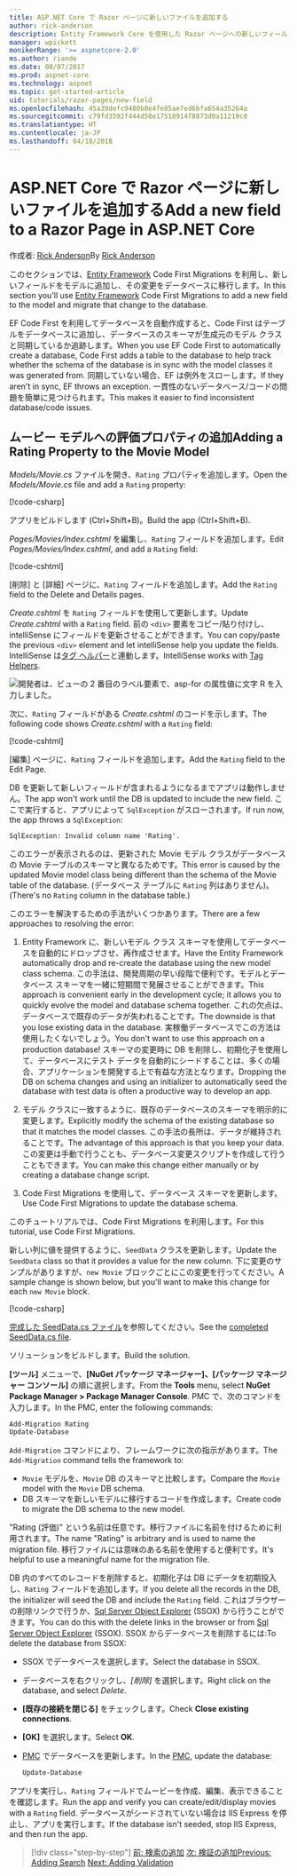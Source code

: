 ```yaml
---
title: ASP.NET Core で Razor ページに新しいファイルを追加する
author: rick-anderson
description: Entity Framework Core を使用した Razor ページへの新しいフィールドの追加方法
manager: wpickett
monikerRange: '>= aspnetcore-2.0'
ms.author: riande
ms.date: 08/07/2017
ms.prod: aspnet-core
ms.technology: aspnet
ms.topic: get-started-article
uid: tutorials/razor-pages/new-field
ms.openlocfilehash: 45a39defc9480b0e4fe85ae7ed6bfa654a35264a
ms.sourcegitcommit: c79fd3592f444d58e17518914f8873d0a11219c0
ms.translationtype: HT
ms.contentlocale: ja-JP
ms.lasthandoff: 04/18/2018
---
```

# <a name="add-a-new-field-to-a-razor-page-in-aspnet-core"></a><span data-ttu-id="3c5c0-103">ASP.NET Core で Razor ページに新しいファイルを追加する</span><span class="sxs-lookup"><span data-stu-id="3c5c0-103">Add a new field to a Razor Page in ASP.NET Core</span></span>

<span data-ttu-id="3c5c0-104">作成者: [Rick Anderson](https://twitter.com/RickAndMSFT)</span><span class="sxs-lookup"><span data-stu-id="3c5c0-104">By [Rick Anderson](https://twitter.com/RickAndMSFT)</span></span>

<span data-ttu-id="3c5c0-105">このセクションでは、[Entity Framework](https://docs.microsoft.com/ef/core/get-started/aspnetcore/new-db) Code First Migrations を利用し、新しいフィールドをモデルに追加し、その変更をデータベースに移行します。</span><span class="sxs-lookup"><span data-stu-id="3c5c0-105">In this section you'll use [Entity Framework](https://docs.microsoft.com/ef/core/get-started/aspnetcore/new-db) Code First Migrations to add a new field to the model and migrate that change to the database.</span></span>

<span data-ttu-id="3c5c0-106">EF Code First を利用してデータベースを自動作成すると、Code First はテーブルをデータベースに追加し、データベースのスキーマが生成元のモデル クラスと同期しているか追跡します。</span><span class="sxs-lookup"><span data-stu-id="3c5c0-106">When you use EF Code First to automatically create a database, Code First adds a table to the database to help track whether the schema of the database is in sync with the model classes it was generated from.</span></span> <span data-ttu-id="3c5c0-107">同期していない場合、EF は例外をスローします。</span><span class="sxs-lookup"><span data-stu-id="3c5c0-107">If they aren't in sync, EF throws an exception.</span></span> <span data-ttu-id="3c5c0-108">一貫性のないデータベース/コードの問題を簡単に見つけられます。</span><span class="sxs-lookup"><span data-stu-id="3c5c0-108">This makes it easier to find inconsistent database/code issues.</span></span>

## <a name="adding-a-rating-property-to-the-movie-model"></a><span data-ttu-id="3c5c0-109">ムービー モデルへの評価プロパティの追加</span><span class="sxs-lookup"><span data-stu-id="3c5c0-109">Adding a Rating Property to the Movie Model</span></span>

<span data-ttu-id="3c5c0-110">*Models/Movie.cs* ファイルを開き、`Rating` プロパティを追加します。</span><span class="sxs-lookup"><span data-stu-id="3c5c0-110">Open the *Models/Movie.cs* file and add a `Rating` property:</span></span>

[!code-csharp[](razor-pages-start/sample/RazorPagesMovie/Models/MovieDateRating.cs?highlight=11&range=7-18)]

<span data-ttu-id="3c5c0-111">アプリをビルドします (Ctrl+Shift+B)。</span><span class="sxs-lookup"><span data-stu-id="3c5c0-111">Build the app (Ctrl+Shift+B).</span></span>

<span data-ttu-id="3c5c0-112">*Pages/Movies/Index.cshtml* を編集し、`Rating` フィールドを追加します。</span><span class="sxs-lookup"><span data-stu-id="3c5c0-112">Edit *Pages/Movies/Index.cshtml*, and add a `Rating` field:</span></span>

[!code-cshtml[](razor-pages-start/sample/RazorPagesMovie/Pages/Movies/Index.cshtml?highlight=40-42,61-63)]

<span data-ttu-id="3c5c0-113">[削除] と [詳細] ページに、`Rating` フィールドを追加します。</span><span class="sxs-lookup"><span data-stu-id="3c5c0-113">Add the `Rating` field to the Delete and Details pages.</span></span>

<span data-ttu-id="3c5c0-114">*Create.cshtml* を `Rating` フィールドを使用して更新します。</span><span class="sxs-lookup"><span data-stu-id="3c5c0-114">Update *Create.cshtml* with a `Rating` field.</span></span> <span data-ttu-id="3c5c0-115">前の `<div>` 要素をコピー/貼り付けし、intelliSense にフィールドを更新させることができます。</span><span class="sxs-lookup"><span data-stu-id="3c5c0-115">You can copy/paste the previous `<div>` element and let intelliSense help you update the fields.</span></span> <span data-ttu-id="3c5c0-116">IntelliSense は[タグ ヘルパー](xref:mvc/views/tag-helpers/intro)と連動します。</span><span class="sxs-lookup"><span data-stu-id="3c5c0-116">IntelliSense works with [Tag Helpers](xref:mvc/views/tag-helpers/intro).</span></span>

![開発者は、ビューの 2 番目のラベル要素で、asp-for の属性値に文字 R を入力しました。](new-field/_static/cr.png)

<span data-ttu-id="3c5c0-120">次に、`Rating` フィールドがある *Create.cshtml* のコードを示します。</span><span class="sxs-lookup"><span data-stu-id="3c5c0-120">The following code shows *Create.cshtml* with a `Rating` field:</span></span>

[!code-cshtml[](razor-pages-start/sample/RazorPagesMovie/Pages/Movies/Create.cshtml?highlight=36-40)]

<span data-ttu-id="3c5c0-121">[編集] ページに、`Rating` フィールドを追加します。</span><span class="sxs-lookup"><span data-stu-id="3c5c0-121">Add the `Rating` field to the Edit Page.</span></span>

<span data-ttu-id="3c5c0-122">DB を更新して新しいフィールドが含まれるようになるまでアプリは動作しません。</span><span class="sxs-lookup"><span data-stu-id="3c5c0-122">The app won't work until the DB is updated to include the new field.</span></span> <span data-ttu-id="3c5c0-123">ここで実行すると、アプリによって `SqlException` がスローされます。</span><span class="sxs-lookup"><span data-stu-id="3c5c0-123">If run now, the app throws a `SqlException`:</span></span>

```
SqlException: Invalid column name 'Rating'.
```

<span data-ttu-id="3c5c0-124">このエラーが表示されるのは、更新された Movie モデル クラスがデータベースの Movie テーブルのスキーマと異なるためです。</span><span class="sxs-lookup"><span data-stu-id="3c5c0-124">This error is caused by the updated Movie model class being different than the schema of the Movie table of the database.</span></span> <span data-ttu-id="3c5c0-125">(データベース テーブルに `Rating` 列はありません)。</span><span class="sxs-lookup"><span data-stu-id="3c5c0-125">(There's no `Rating` column in the database table.)</span></span>

<span data-ttu-id="3c5c0-126">このエラーを解決するための手法がいくつかあります。</span><span class="sxs-lookup"><span data-stu-id="3c5c0-126">There are a few approaches to resolving the error:</span></span>

1. <span data-ttu-id="3c5c0-127">Entity Framework に、新しいモデル クラス スキーマを使用してデータベースを自動的にドロップさせ、再作成させます。</span><span class="sxs-lookup"><span data-stu-id="3c5c0-127">Have the Entity Framework automatically drop and re-create the database using  the new model class schema.</span></span> <span data-ttu-id="3c5c0-128">この手法は、開発周期の早い段階で便利です。モデルとデータベース スキーマを一緒に短期間で発展させることができます。</span><span class="sxs-lookup"><span data-stu-id="3c5c0-128">This approach is convenient early in the development cycle; it allows you to quickly evolve the model and database schema together.</span></span> <span data-ttu-id="3c5c0-129">これの欠点は、データベースで既存のデータが失われることです。</span><span class="sxs-lookup"><span data-stu-id="3c5c0-129">The downside is that you lose existing data in the database.</span></span> <span data-ttu-id="3c5c0-130">実稼働データベースでこの方法は使用したくないでしょう。</span><span class="sxs-lookup"><span data-stu-id="3c5c0-130">You don't want to use this approach on a production database!</span></span> <span data-ttu-id="3c5c0-131">スキーマの変更時に DB を削除し、初期化子を使用して、データベースにテスト データを自動的にシードすることは、多くの場合、アプリケーションを開発する上で有益な方法となります。</span><span class="sxs-lookup"><span data-stu-id="3c5c0-131">Dropping the DB on schema changes and using an initializer to automatically seed the database with test data is often a productive way to develop an app.</span></span>

2. <span data-ttu-id="3c5c0-132">モデル クラスに一致するように、既存のデータベースのスキーマを明示的に変更します。</span><span class="sxs-lookup"><span data-stu-id="3c5c0-132">Explicitly modify the schema of the existing database so that it matches the model classes.</span></span> <span data-ttu-id="3c5c0-133">この手法の長所は、データが維持されることです。</span><span class="sxs-lookup"><span data-stu-id="3c5c0-133">The advantage of this approach is that you keep your data.</span></span> <span data-ttu-id="3c5c0-134">この変更は手動で行うことも、データベース変更スクリプトを作成して行うこともできます。</span><span class="sxs-lookup"><span data-stu-id="3c5c0-134">You can make this change either manually or by creating a database change script.</span></span>

3. <span data-ttu-id="3c5c0-135">Code First Migrations を使用して、データベース スキーマを更新します。</span><span class="sxs-lookup"><span data-stu-id="3c5c0-135">Use Code First Migrations to update the database schema.</span></span>

<span data-ttu-id="3c5c0-136">このチュートリアルでは、Code First Migrations を利用します。</span><span class="sxs-lookup"><span data-stu-id="3c5c0-136">For this tutorial, use Code First Migrations.</span></span>

<span data-ttu-id="3c5c0-137">新しい列に値を提供するように、`SeedData` クラスを更新します。</span><span class="sxs-lookup"><span data-stu-id="3c5c0-137">Update the `SeedData` class so that it provides a value for the new column.</span></span> <span data-ttu-id="3c5c0-138">下に変更のサンプルがありますが、`new Movie` ブロックごとにこの変更を行ってください。</span><span class="sxs-lookup"><span data-stu-id="3c5c0-138">A sample change is shown below, but you'll want to make this change for each `new Movie` block.</span></span>

[!code-csharp[](razor-pages-start/sample/RazorPagesMovie/Models/SeedDataRating.cs?name=snippet1&highlight=8)]

<span data-ttu-id="3c5c0-139">[完成した SeedData.cs ファイル](https://github.com/aspnet/Docs/blob/master/aspnetcore/tutorials/razor-pages/razor-pages-start/sample/RazorPagesMovie/Models/SeedDataRating.cs)を参照してください。</span><span class="sxs-lookup"><span data-stu-id="3c5c0-139">See the [completed SeedData.cs file](https://github.com/aspnet/Docs/blob/master/aspnetcore/tutorials/razor-pages/razor-pages-start/sample/RazorPagesMovie/Models/SeedDataRating.cs).</span></span>

<span data-ttu-id="3c5c0-140">ソリューションをビルドします。</span><span class="sxs-lookup"><span data-stu-id="3c5c0-140">Build the solution.</span></span>

<a name="pmc"></a> <span data-ttu-id="3c5c0-141">**[ツール]** メニューで、**[NuGet パッケージ マネージャー]、[パッケージ マネージャー コンソール]** の順に選択します。</span><span class="sxs-lookup"><span data-stu-id="3c5c0-141">From the **Tools** menu, select **NuGet Package Manager > Package Manager Console**.</span></span>
<span data-ttu-id="3c5c0-142">PMC で、次のコマンドを入力します。</span><span class="sxs-lookup"><span data-stu-id="3c5c0-142">In the PMC, enter the following commands:</span></span>

```powershell
Add-Migration Rating
Update-Database
```

<span data-ttu-id="3c5c0-143">`Add-Migration` コマンドにより、フレームワークに次の指示があります。</span><span class="sxs-lookup"><span data-stu-id="3c5c0-143">The `Add-Migration` command tells the framework to:</span></span>

* <span data-ttu-id="3c5c0-144">`Movie` モデルを、`Movie` DB のスキーマと比較します。</span><span class="sxs-lookup"><span data-stu-id="3c5c0-144">Compare the `Movie` model with the `Movie` DB schema.</span></span>
* <span data-ttu-id="3c5c0-145">DB スキーマを新しいモデルに移行するコードを作成します。</span><span class="sxs-lookup"><span data-stu-id="3c5c0-145">Create code to migrate the DB schema to the new model.</span></span>

<span data-ttu-id="3c5c0-146">"Rating (評価)" という名前は任意です。移行ファイルに名前を付けるために利用されます。</span><span class="sxs-lookup"><span data-stu-id="3c5c0-146">The name "Rating" is arbitrary and is used to name the migration file.</span></span> <span data-ttu-id="3c5c0-147">移行ファイルには意味のある名前を使用すると便利です。</span><span class="sxs-lookup"><span data-stu-id="3c5c0-147">It's helpful to use a meaningful name for the migration file.</span></span>

<a name="ssox"></a> <span data-ttu-id="3c5c0-148">DB 内のすべてのレコードを削除すると、初期化子は DB にデータを初期投入し、`Rating` フィールドを追加します。</span><span class="sxs-lookup"><span data-stu-id="3c5c0-148">If you delete all the records in the DB, the initializer will seed the DB and include the `Rating` field.</span></span> <span data-ttu-id="3c5c0-149">これはブラウザーの削除リンクで行うか、[Sql Server Object Explorer](xref:tutorials/razor-pages/sql#ssox) (SSOX) から行うことができます。</span><span class="sxs-lookup"><span data-stu-id="3c5c0-149">You can do this with the delete links in the browser or from [Sql Server Object Explorer](xref:tutorials/razor-pages/sql#ssox) (SSOX).</span></span> <span data-ttu-id="3c5c0-150">SSOX からデータベースを削除するには:</span><span class="sxs-lookup"><span data-stu-id="3c5c0-150">To delete the database from SSOX:</span></span>

* <span data-ttu-id="3c5c0-151">SSOX でデータベースを選択します。</span><span class="sxs-lookup"><span data-stu-id="3c5c0-151">Select the database in SSOX.</span></span>
* <span data-ttu-id="3c5c0-152">データベースを右クリックし、*[削除]* を選択します。</span><span class="sxs-lookup"><span data-stu-id="3c5c0-152">Right click on the database, and select *Delete*.</span></span>
* <span data-ttu-id="3c5c0-153">**[既存の接続を閉じる]** をチェックします。</span><span class="sxs-lookup"><span data-stu-id="3c5c0-153">Check **Close existing connections**.</span></span>
* <span data-ttu-id="3c5c0-154">**[OK]** を選択します。</span><span class="sxs-lookup"><span data-stu-id="3c5c0-154">Select **OK**.</span></span>
* <span data-ttu-id="3c5c0-155">[PMC](xref:tutorials/razor-pages/new-field#pmc) でデータベースを更新します。</span><span class="sxs-lookup"><span data-stu-id="3c5c0-155">In the [PMC](xref:tutorials/razor-pages/new-field#pmc), update the database:</span></span>

  ```powershell
  Update-Database
  ```

<span data-ttu-id="3c5c0-156">アプリを実行し、`Rating` フィールドでムービーを作成、編集、表示できることを確認します。</span><span class="sxs-lookup"><span data-stu-id="3c5c0-156">Run the app and verify you can create/edit/display movies with a `Rating` field.</span></span> <span data-ttu-id="3c5c0-157">データベースがシードされていない場合は IIS Express を停止し、アプリを実行します。</span><span class="sxs-lookup"><span data-stu-id="3c5c0-157">If the database isn't seeded, stop IIS Express, and then run the app.</span></span>

> [!div class="step-by-step"]
> <span data-ttu-id="3c5c0-158">[前: 検索の追加](xref:tutorials/razor-pages/search)
> [次: 検証の追加](xref:tutorials/razor-pages/validation)</span><span class="sxs-lookup"><span data-stu-id="3c5c0-158">[Previous: Adding Search](xref:tutorials/razor-pages/search)
[Next: Adding Validation](xref:tutorials/razor-pages/validation)</span></span>

